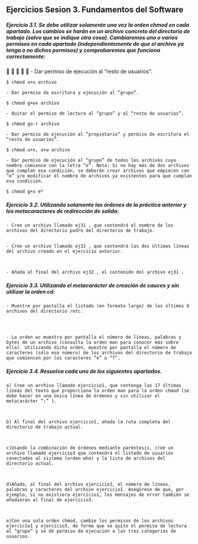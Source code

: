 ## Ejercicios Sesion 3. Fundamentos del Software

##### Ejercicio 3.1. Se debe utilizar solamente una vez la orden chmod en cada apartado. Los cambios se harán en un archivo concreto del directorio de trabajo (salvo que se indique otra cosa). Cambiaremos uno o varios permisos en cada apartado (independientemente de que el archivo ya tenga o no dichos permisos) y comprobaremos que funciona correctamente:
􏰆 􏰆 􏰆 􏰆 􏰆
	- Dar permiso de ejecución al “resto de usuarios”.

	$ chmod o+x archivo

	- Dar permiso de escritura y ejecución al “grupo”.

	$ chmod g+wx archivo

	- Quitar el permiso de lectura al “grupo” y al “resto de usuarios”.

	$ chmod go-r archivo

	- Dar permiso de ejecución al “propietario” y permiso de escritura el “resto de usuarios”.

	$ chmod u+x, o+w archivo

	- Dar permiso de ejecución al “grupo” de todos los archivos cuyo nombre comience con la letra “e”. Nota: Si no hay más de dos archivos que cumplan esa condición, se deberán crear archivos que empiecen con “e” y/o modificar el nombre de archivos ya existentes para que cumplan esa condición.

	$ chmod g+x e*


##### Ejercicio 3.2. Utilizando solamente las órdenes de la práctica anterior y los metacaracteres de redirección de salida:
	- Cree un archivo llamado ej31 , que contendrá el nombre de los archivos del directorio padre del directorio de trabajo.


	- Cree un archivo llamado ej32 , que contendrá las dos últimas líneas del archivo creado en el ejercicio anterior.



	- Añada al final del archivo ej32 , el contenido del archivo ej31 .

##### Ejercicio 3.3. Utilizando el metacarácter de creación de cauces y sin utilizar la orden cd:
	- Muestre por pantalla el listado (en formato largo) de los últimos 6 archivos del directorio /etc.




	- La orden wc muestra por pantalla el número de líneas, palabras y bytes de un archivo (consulta la orden man para conocer más sobre ella). Utilizando dicha orden, muestre por pantalla el número de caracteres (sólo ese número) de los archivos del directorio de trabajo que comiencen por los caracteres “e” o “f”.


##### Ejercicio 3.4. Resuelva cada uno de los siguientes apartados.
	a) Cree un archivo llamado ejercicio1, que contenga las 17 últimas líneas del texto que proporciona la orden man para la orden chmod (se debe hacer en una única línea de órdenes y sin utilizar el metacarácter “;” ).
    
    
    
    b) Al final del archivo ejercicio1, añada la ruta completa del directorio de trabajo actual.
    
    
    
    c)Usando la combinación de órdenes mediante paréntesis, cree un archivo llamado ejercicio3 que contendrá el listado de usuarios conectados al sistema (orden who) y la lista de archivos del directorio actual.
    
    
    
    d)Añada, al final del archivo ejercicio3, el número de líneas, palabras y caracteres del archivo ejercicio1. Asegúrese de que, por ejemplo, si no existiera ejercicio1, los mensajes de error también se añadieran al final de ejercicio3.
    
    
    
    e)Con una sola orden chmod, cambie los permisos de los archivos ejercicio1 y ejercicio3, de forma que se quite el permiso de lectura al “grupo” y se dé permiso de ejecución a las tres categorías de usuarios.
    
    
    
    
    
    